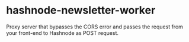 # hashnode-newsletter-worker
Proxy server that bypasses the CORS error and passes the request from your front-end to Hashnode as POST request.
